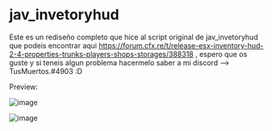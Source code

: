 # jav_invetoryhud

Este es un rediseño completo que hice al script original de jav_invetoryhud que podeis encontrar aqui https://forum.cfx.re/t/release-esx-inventory-hud-2-4-properties-trunks-players-shops-storages/388318 
, espero que os guste y si teneis algun problema hacermelo saber a mi discord --> TusMuertos.#4903 :D

Preview:

![image](https://user-images.githubusercontent.com/98654716/164944537-97fa495f-a98b-47b1-a0d9-6a3fc33e5217.png)

![image](https://user-images.githubusercontent.com/98654716/164944544-2c687075-4782-4577-8446-f1be7e5ba774.png)
